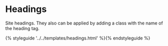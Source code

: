 # Headings

Site headings. They also can be applied by adding a class with the name of the heading tag.

{% styleguide '../../templates/headings.html' %}{% endstyleguide %}

